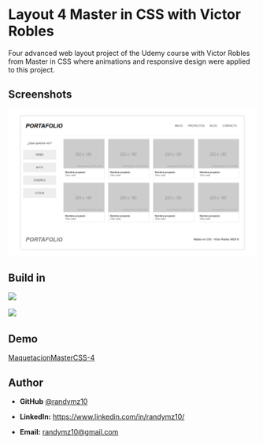 # Layout 4 Master in CSS with Victor Robles

Four advanced web layout project of the Udemy course with Victor Robles from Master in CSS where animations and responsive design were applied to this project.

## Screenshots

![](https://github.com/randymz10/Master_CSS/blob/master/MaquetacionMasterCSS-4/design.png)


## Build in

![](https://img.shields.io/badge/HTML5-E34F26?style=for-the-badge&logo=html5&logoColor=white)

![](https://img.shields.io/badge/CSS3-1572B6?style=for-the-badge&logo=css3&logoColor=white)


## Demo

[MaquetacionMasterCSS-4](https://randymz10.github.io/Master_CSS/MaquetacionMasterCSS-4/index.html)


## Author

- **GitHub** [@randymz10](https://github.com/randymz10)

- **LinkedIn:** https://www.linkedin.com/in/randymz10/

- **Email:** randymz10@gmail.com
